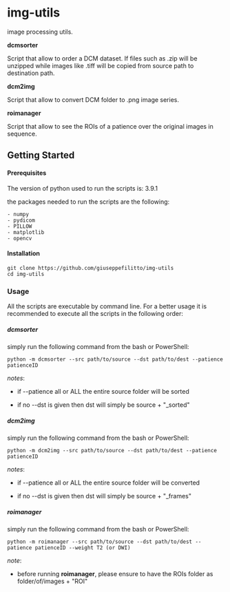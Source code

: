 # img-utils

image processing utils.

**dcmsorter**

Script that allow to order a DCM dataset. If files such as .zip will be unzipped while images like .tiff will be copied from source path to destination path.


**dcm2img**

Script that allow to convert DCM folder to .png image series.

**roimanager**

Script that allow to see the ROIs of a patience over the original images in sequence.
## Getting Started

#### Prerequisites

The version of python used to run the scripts is: 3.9.1

the packages needed to run the scripts are the following:
```
- numpy
- pydicom
- PILLOW
- matplotlib
- opencv
```
#### Installation
```
git clone https://github.com/giuseppefilitto/img-utils
cd img-utils
```

### Usage

All the scripts are executable by command line. For a better usage it is recommended to execute all the scripts in the following order:

##### dcmsorter

simply run the following command from the bash or PowerShell:

```
python -m dcmsorter --src path/to/source --dst path/to/dest --patience patienceID

```

_notes_:

* if --patience all or ALL the entire source folder will be sorted

* if no --dst is given then dst will simply be source + "_sorted"

##### dcm2img

simply run the following command from the bash or PowerShell:

```
python -m dcm2img --src path/to/source --dst path/to/dest --patience patienceID
```
_notes_:

* if --patience all or ALL the entire source folder will be converted

* if no --dst is given then dst will simply be source + "_frames"


##### roimanager

simply run the following command from the bash or PowerShell:

```
python -m roimanager --src path/to/source --dst path/to/dest --patience patienceID --weight T2 (or DWI)
```

_note_:

* before running **roimanager**, please ensure to have the ROIs folder as folder/of/images + "ROI"